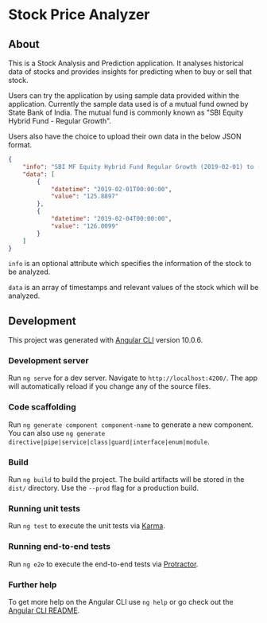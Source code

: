 # Stock Price Analyzer

## About

This is a Stock Analysis and Prediction application. It analyses historical data of stocks and provides insights for predicting when to buy or sell that stock. 

Users can try the application by using sample data provided within the application. Currently the sample data used is of a mutual fund owned by State Bank of India. The mutual fund is commonly known as "SBI Equity Hybrid Fund - Regular Growth".

Users also have the choice to upload their own data in the below JSON format.

```json
{
	"info": "SBI MF Equity Hybrid Fund Regular Growth (2019-02-01) to (2021-05-23)",
	"data": [
		{
			"datetime": "2019-02-01T00:00:00",
			"value": "125.8897"
		},
		{
			"datetime": "2019-02-04T00:00:00",
			"value": "126.0099"
		}
	]
}
```

`info` is an optional attribute which specifies the information of the stock to be analyzed.

`data` is an array of timestamps and relevant values of the stock which will be analyzed.

## Development

This project was generated with [Angular CLI](https://github.com/angular/angular-cli) version 10.0.6.

### Development server

Run `ng serve` for a dev server. Navigate to `http://localhost:4200/`. The app will automatically reload if you change any of the source files.

### Code scaffolding

Run `ng generate component component-name` to generate a new component. You can also use `ng generate directive|pipe|service|class|guard|interface|enum|module`.

### Build

Run `ng build` to build the project. The build artifacts will be stored in the `dist/` directory. Use the `--prod` flag for a production build.

### Running unit tests

Run `ng test` to execute the unit tests via [Karma](https://karma-runner.github.io).

### Running end-to-end tests

Run `ng e2e` to execute the end-to-end tests via [Protractor](http://www.protractortest.org/).

### Further help

To get more help on the Angular CLI use `ng help` or go check out the [Angular CLI README](https://github.com/angular/angular-cli/blob/master/README.md).
